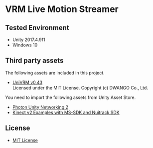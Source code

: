 # VRM Live Motion Streamer

## Tested Environment
- Unity 2017.4.9f1
- Windows 10

## Third party assets
The following assets are included in this project.
- [UniVRM v0.43](https://github.com/dwango/UniVRM/releases/tag/v0.43)  
Licensed under the MIT License.
Copyright (c) DWANGO Co., Ltd.  

You need to import the following assets from Unity Asset Store.
- [Photon Unity Networking 2](https://assetstore.unity.com/packages/tools/network/pun-2-free-119922)
- [Kinect v2 Examples with MS-SDK and Nuitrack SDK](https://assetstore.unity.com/packages/3d/characters/kinect-v2-examples-with-ms-sdk-and-nuitrack-sdk-18708)

## License
- [MIT License](https://github.com/sotanmochi/VRMLiveMotionStreamer/blob/master/LICENSE.txt)
